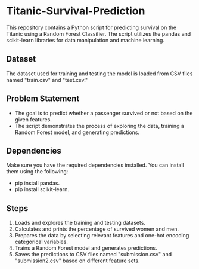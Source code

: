 # Titanic-Survival-Prediction
This repository contains a Python script for predicting survival on the Titanic using a Random Forest Classifier. 
The script utilizes the pandas and scikit-learn libraries for data manipulation and machine learning.

## Dataset
The dataset used for training and testing the model is loaded from CSV files named "train.csv" and "test.csv."

## Problem Statement
* The goal is to predict whether a passenger survived or not based on the given features. 
* The script demonstrates the process of exploring the data, training a Random Forest model, and generating predictions.

## Dependencies
Make sure you have the required dependencies installed. You can install them using the following:
* pip install pandas.
* pip install scikit-learn.

## Steps  

1. Loads and explores the training and testing datasets.
2. Calculates and prints the percentage of survived women and men.
3. Prepares the data by selecting relevant features and one-hot encoding categorical variables.
4. Trains a Random Forest model and generates predictions.
5. Saves the predictions to CSV files named "submission.csv" and "submission2.csv" based on different feature sets.
